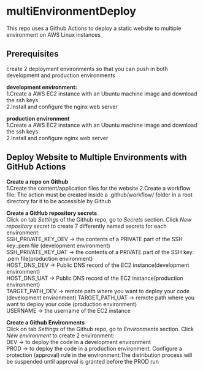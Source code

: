 # multiEnvironmentDeploy    
This repo uses a Github Actions to deploy a static website to multiple environment on AWS Linux instances    

## Prerequisites    
create 2 deployment environments so that you can push in both development and production environments   

**development environment:**    
1.Create a AWS EC2 instance with an Ubuntu machine image and download the ssh keys    
2.Install and configure the nginx web server    

**production environment**        
1.Create a AWS EC2 instance with an Ubuntu machine image and download the ssh keys    
2.Install and configure nginx web server    

## Deploy Website to Multiple Environments with GitHub Actions    

**Create a repo on Github**   
1.Create the content/application files for the website
2.Create a workflow file: The action must be created inside a .github/workflow/ folder in a root directory for it to be accessible by Github    

**Create a GitHub repository secrets**    
Click on tab *Settings* of the Github repo, go to *Secrets* section. Click *New repository secret* to create 7 differently named secrets for each environment:    
SSH_PRIVATE_KEY_DEV  -> the contents of a PRIVATE part of the SSH key:.pem file (development environment)    
SSH_PRIVATE_KEY_UAT  -> the contents of a PRIVATE part of the SSH key: .pem file(production environment)   
HOST_DNS_DEV  -> Public DNS record of the EC2 instance(development environment)  
HOST_DNS_UAT  -> Public DNS record of the EC2 instance(production environment)  
TARGET_PATH_DEV -> remote path where you want to deploy your code (development environment) 
TARGET_PATH_UAT -> remote path where you want to deploy your code (production environment)  
USERNAME  -> the username of the EC2 instance   

**Create a Github Environments**    
Click on tab *Settings* of the Github repo, go to *Environments* section. Click *New environment* to create 2 environment:    
DEV -> to deploy the code in a development environment    
PROD -> to deploy the code in a production environment. Configure a protection (approval) rule in the environment:The distribution process will be suspended until approval is granted before the PROD run    


